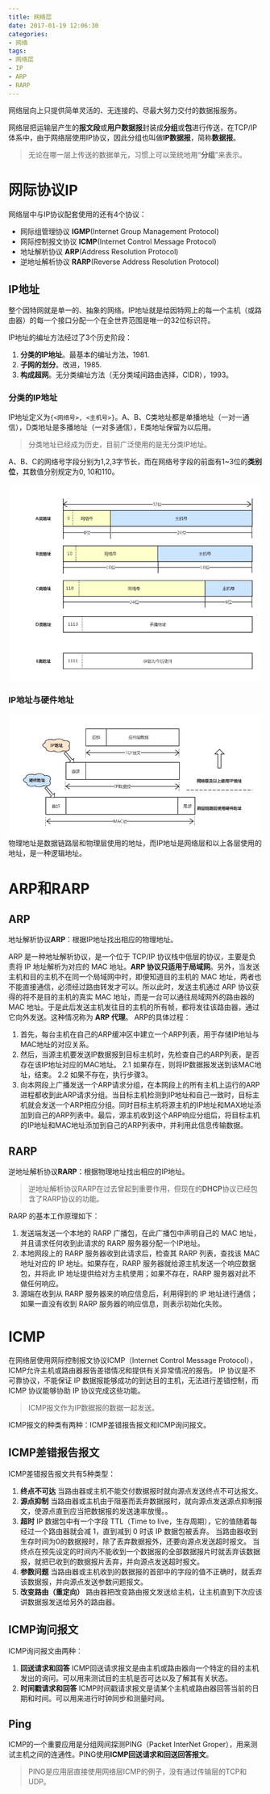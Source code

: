 ```yaml
---
title: 网络层
date: 2017-01-19 12:06:30
categories:
- 网络
tags:
- 网络层
- IP
- ARP
- RARP
---
```


网络层向上只提供简单灵活的、无连接的、尽最大努力交付的数据报服务。

网络层把运输层产生的**报文段**或**用户数据报**封装成**分组**或**包**进行传送，在TCP/IP体系中，由于网络层使用IP协议，因此分组也叫做**IP数据报**，简称**数据报**。
> 无论在哪一层上传送的数据单元，习惯上可以笼统地用“**分组**”来表示。

# 网际协议IP
网络层中与IP协议配套使用的还有4个协议：
* 网际组管理协议 **IGMP**(Internet Group Management Protocol)
* 网际控制报文协议 **ICMP**(Internet Control Message Protocol)
* 地址解析协议 **ARP**(Address Resolution Protocol)
* 逆地址解析协议 **RARP**(Reverse Address Resolution Protocol)

## IP地址
整个因特网就是单一的、抽象的网络。IP地址就是给因特网上的每一个主机（或路由器）的每一个接口分配一个在全世界范围是唯一的32位标识符。

IP地址的编址方法经过了3个历史阶段：
1. **分类的IP地址**。最基本的编址方法，1981.
2. **子网的划分**。改进，1985.
3. **构成超网**。无分类编址方法（无分类域间路由选择，CIDR），1993。

### 分类的IP地址
IP地址定义为`{<网络号>, <主机号>}`。A、B、C类地址都是单播地址（一对一通信），D类地址是多播地址（一对多通信），E类地址保留为以后用。
> 分类地址已经成为历史，目前广泛使用的是无分类IP地址。

A、B、C的网络号字段分别为1,2,3字节长，而在网络号字段的前面有1~3位的**类别位**，其数值分别规定为0, 10和110。

![](/images/network/ip-address-class.png)

### IP地址与硬件地址
![](/images/network/ip-address-mac.png)
物理地址是数据链路层和物理层使用的地址，而IP地址是网络层和以上各层使用的地址，是一种逻辑地址。

# ARP和RARP
## ARP
地址解析协议**ARP**：根据IP地址找出相应的物理地址。

 ARP 是一种地址解析协议，是一个位于 TCP/IP 协议栈中低层的协议，主要是负责将 IP 地址解析为对应的 MAC 地址。**ARP 协议只适用于局域网**。另外，当发送主机和目的主机不在同一个局域网中时，即便知道目的主机的 MAC 地址，两者也不能直接通信，必须经过路由转发才可以。所以此时，发送主机通过 ARP 协议获得的将不是目的主机的真实 MAC 地址，而是一台可以通往局域网外的路由器的 MAC 地址。于是此后发送主机发往目的主机的所有帧，都将发往该路由器，通过它向外发送。这种情况称为 **ARP 代理**。
ARP的具体过程：
1. 首先，每台主机在自己的ARP缓冲区中建立一个ARP列表，用于存储IP地址与MAC地址的对应关系。
2. 然后，当源主机要发送IP数据报到目标主机时，先检查自己的ARP列表，是否存在该IP地址对应的MAC地址。
	2.1 如果存在，则将IP数据报发送到该MAC地址，结束。
	2.2 如果不存在，执行步骤3。
3. 向本网段上广播发送一个ARP请求分组，在本网段上的所有主机上运行的ARP进程都收到此ARP请求分组。当目标主机检测到IP地址和自己一致时，目标主机就会发送一个ARP相应分组。同时目标主机将源主机的IP地址和MAX地址添加到自己的ARP列表中。最后，源主机收到这个ARP响应分组后，将目标主机的IP地址和MAC地址添加到自己的ARP列表中，并利用此信息传输数据。

## RARP
逆地址解析协议**RARP**：根据物理地址找出相应的IP地址。
> 逆地址解析协议RARP在过去曾起到重要作用，但现在的**DHCP**协议已经包含了RARP协议的功能。

RARP 的基本工作原理如下：
1. 发送端发送一个本地的 RARP 广播包，在此广播包中声明自己的 MAC 地址，并且请求任何收到此请求的 RARP 服务器分配一个IP地址。
2. 本地网段上的 RARP 服务器收到此请求后，检查其 RARP 列表，查找该 MAC 地址对应的 IP 地址。如果存在，RARP 服务器就给源主机发送一个响应数据包，并将此 IP 地址提供给对方主机使用；如果不存在，RARP 服务器对此不做任何响应。
3. 源端在收到从 RARP 服务器来的响应信息后，利用得到的 IP 地址进行通信；如果一直没有收到 RARP 服务器的响应信息，则表示初始化失败。

# ICMP
在网络层使用网际控制报文协议ICMP（Internet Control Message Protocol），ICMP允许主机或路由器报告差错情况和提供有关异常情况的报告。
IP 协议是不可靠协议，不能保证 IP 数据报能够成功的到达目的主机，无法进行差错控制，而 ICMP 协议能够协助 IP 协议完成这些功能。
> ICMP报文作为IP数据报的数据一起发送。

ICMP报文的种类有两种：ICMP差错报告报文和ICMP询问报文。
## ICMP差错报告报文
ICMP差错报告报文共有5种类型：
1. **终点不可达**
	当路由器或主机不能交付数据报时就向源点发送终点不可达报文。
2. **源点抑制**
	当路由器或主机由于阻塞而丢弃数据报时，就向源点发送源点抑制报文，使源点直到应当把数据报的发送速率放慢。。
3. **超时**
	IP 数据包中有一个字段 TTL（Time to live，生存周期），它的值随着每经过一个路由器就会减 1，直到减到 0 时该 IP 数据包被丢弃。
    当路由器收到生存时间为0的数据报时，除了丢弃数据报外，还要向源点发送超时报文。
    当终点在预先设定的时间内不能收到一个数据报的全部数据报片时就丢弃该数据报，就把已收到的数据报片丢弃，并向源点发送超时报文。
4. **参数问题**
	当路由器或主机收到的数据报的首部中的字段的值不正确时，就丢弃该数据报，并向源点发送参数问题报文。
5. **改变路由（重定向）**
	路由器把改变路由报文发送给主机，让主机直到下次应该讲数据报发送给另外的路由器。

## ICMP询问报文
ICMP询问报文由两种：
1. **回送请求和回答**
	ICMP回送请求报文是由主机或路由器向一个特定的目的主机发出的询问。可以用来测试目的主机是否可达以及了解其有关状态。
2. **时间戳请求和回答**
	ICMP时间戳请求报文是请某个主机或路由器回答当前的日期和时间。可以用来进行时钟同步和测量时间。

## Ping
ICMP的一个重要应用是分组网间探测PING（Packet InterNet Groper），用来测试主机之间的连通性。PING使用**ICMP回送请求和回送回答报文**。
> PING是应用层直接使用网络层ICMP的例子，没有通过传输层的TCP和UDP。

